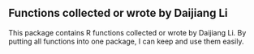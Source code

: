 ## Functions collected or wrote by Daijiang Li

This package contains R functions collected or wrote by Daijiang Li. By putting all functions into one package, I can keep and use them easily.
